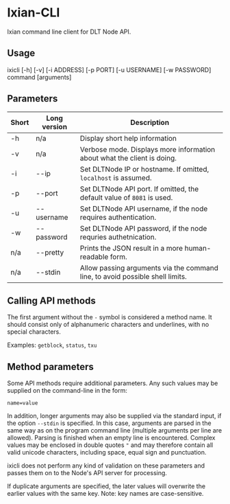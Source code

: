 # Ixian-CLI
Ixian command line client for DLT Node API.

## Usage
ixicli [-h] [-v] [-i ADDRESS] [-p PORT] [-u USERNAME] [-w PASSWORD] command [arguments]

## Parameters
| Short | Long version | Description |
| --- | --- | --- |
| -h | n/a | Display short help information |
| -v | n/a | Verbose mode. Displays more information about what the client is doing. |
| -i | --ip | Set DLTNode IP or hostname. If omitted, `localhost` is assumed. |
| -p | --port | Set DLTNode API port. If omitted, the default value of `8081` is used. |
| -u | --username | Set DLTNode API username, if the node requires authentication. |
| -w | --password | Set DLTNode API password, if the node requries authetnication. |
| n/a| --pretty | Prints the JSON result in a more human-readable form. |
| n/a| --stdin | Allow passing arguments via the command line, to avoid possible shell limits. |

## Calling API methods
The first argument without the `-` symbol is considered a method name. It should consist only of alphanumeric characters and underlines,
with no special characters.

Examples: `getblock`, `status`, `txu`

## Method parameters
Some API methods require additional parameters. Any such values may be supplied on the command-line in the form:

`name=value`

In addition, longer arguments may also be supplied via the standard input, if the option `--stdin` is specified. In this case,
arguments are parsed in the same way as on the program command line (multiple arguments per line are allowed). Parsing is finished
when an empty line is encountered.
Complex values may be enclosed in double quotes `"` and may therefore contain all valid unicode characters, including space, equal sign and punctuation.

ixicli does not perform any kind of validation on these parameters and passes them on to the Node's API server for processing.

If duplicate arguments are specified, the later values will overwrite the earlier values with the same key.
Note: key names are case-sensitive.